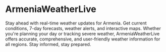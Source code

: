 # ArmeniaWeatherLive
Stay ahead with real-time weather updates for Armenia. Get current conditions, 7-day forecasts, weather alerts, and interactive maps. Whether you're planning your day or tracking severe weather, ArmeniaWeatherLive offers accurate, comprehensive, and user-friendly weather information for all regions. Stay informed, stay prepared.

